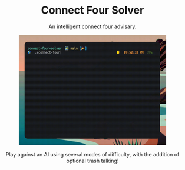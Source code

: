 <h1 align="center"> Connect Four Solver </h1> 

<p align="center"> An intelligent connect four advisary. </p>

<p align="center">
<img width="400" height="300" src="img/connect-four-solver.gif"/>
</p>

<p align="center"> Play against an AI using several modes of difficulty, with the addition of optional trash talking! </p>
